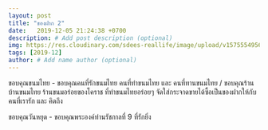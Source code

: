 ```yaml
---
layout: post
title: "ของฝาก 2"
date:   2019-12-05 21:24:38 +0700
description: # Add post description (optional)
img: https://res.cloudinary.com/sdees-reallife/image/upload/v1575554956/IMG_20191205_114607.jpg # Add image post (optional)
tags: [2019-12]
author: # Add name author (optional)
---
```

ขอบคุณขนมไทย - ขอบคุณคนที่รักขนมไทย คนที่ทำขนมไทย และ คนที่ทานขนมไทย / ขอบคุณร้านบ้านขนมไทย ร้านขนมอร่อยของโคราช ที่ทำขนมไทยอร่อยๆ จัดใส่กระจาดขายได้ซื้อเป็นของฝากให้กับคนที่เรารัก และ คิดถึง

<i class="fa fa-child" style="color:plum"></i>

ขอบคุณวันหยุด - ขอบคุณพระองค์ท่านรัชกาลที่ 9 ที่รักยิ่ง
